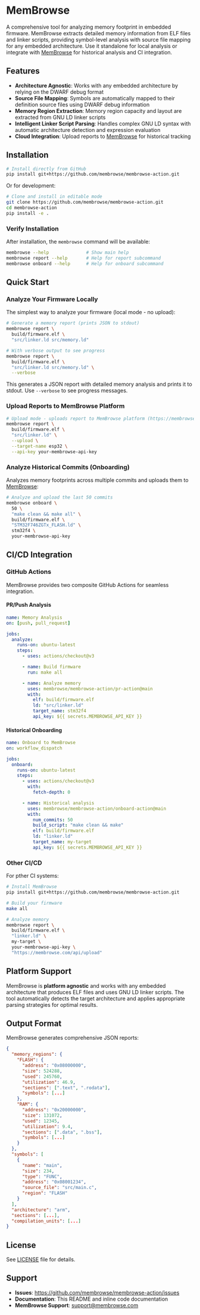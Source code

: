 # MemBrowse

A comprehensive tool for analyzing memory footprint in embedded firmware. MemBrowse extracts detailed memory information from ELF files and linker scripts, providing symbol-level analysis with source file mapping for any embedded architecture. Use it standalone for local analysis or integrate with [MemBrowse](https://membrowse.com) for historical analysis and CI integration.


## Features

- **Architecture Agnostic**: Works with any embedded architecture by relying on the DWARF debug format
- **Source File Mapping**: Symbols are automatically mapped to their definition source files using DWARF debug information
- **Memory Region Extraction**: Memory region capacity and layout are extracted from GNU LD linker scripts
- **Intelligent Linker Script Parsing**: Handles complex GNU LD syntax with automatic architecture detection and expression evaluation
- **Cloud Integration**: Upload reports to [MemBrowse](https://membrowse.com) for historical tracking

## Installation

```bash
# Install directly from GitHub
pip install git+https://github.com/membrowse/membrowse-action.git
```

Or for development:

```bash
# Clone and install in editable mode
git clone https://github.com/membrowse/membrowse-action.git
cd membrowse-action
pip install -e .
```

### Verify Installation

After installation, the `membrowse` command will be available:

```bash
membrowse --help              # Show main help
membrowse report --help       # Help for report subcommand
membrowse onboard --help      # Help for onboard subcommand
```

## Quick Start

### Analyze Your Firmware Locally

The simplest way to analyze your firmware (local mode - no upload):

```bash
# Generate a memory report (prints JSON to stdout)
membrowse report \
  build/firmware.elf \
  "src/linker.ld src/memory.ld"

# With verbose output to see progress
membrowse report \
  build/firmware.elf \
  "src/linker.ld src/memory.ld" \
  --verbose
```

This generates a JSON report with detailed memory analysis and prints it to stdout. Use `--verbose` to see progress messages.

### Upload Reports to MemBrowse Platform

```bash
# Upload mode - uploads report to MemBrowse platform (https://membrowse.com)
membrowse report \
  build/firmware.elf \
  "src/linker.ld" \
  --upload \
  --target-name esp32 \
  --api-key your-membrowse-api-key
```

### Analyze Historical Commits (Onboarding)

Analyzes memory footprints across multiple commits and uploads them to [MemBrowse](https://membrowse.com):

```bash
# Analyze and upload the last 50 commits
membrowse onboard \
  50 \
  "make clean && make all" \
  build/firmware.elf \
  "STM32F746ZGTx_FLASH.ld" \
  stm32f4 \
  your-membrowse-api-key
```


## CI/CD Integration

### GitHub Actions

MemBrowse provides two composite GitHub Actions for seamless integration.

#### PR/Push Analysis

```yaml
name: Memory Analysis
on: [push, pull_request]

jobs:
  analyze:
    runs-on: ubuntu-latest
    steps:
      - uses: actions/checkout@v3

      - name: Build firmware
        run: make all

      - name: Analyze memory
        uses: membrowse/membrowse-action/pr-action@main
        with:
          elf: build/firmware.elf
          ld: "src/linker.ld"
          target_name: stm32f4
          api_key: ${{ secrets.MEMBROWSE_API_KEY }}
```

#### Historical Onboarding

```yaml
name: Onboard to MemBrowse
on: workflow_dispatch

jobs:
  onboard:
    runs-on: ubuntu-latest
    steps:
      - uses: actions/checkout@v3
        with:
          fetch-depth: 0

      - name: Historical analysis
        uses: membrowse/membrowse-action/onboard-action@main
        with:
          num_commits: 50
          build_script: "make clean && make"
          elf: build/firmware.elf
          ld: "linker.ld"
          target_name: my-target
          api_key: ${{ secrets.MEMBROWSE_API_KEY }}
```

### Other CI/CD

For pther CI systems:

```bash
# Install MemBrowse
pip install git+https://github.com/membrowse/membrowse-action.git

# Build your firmware
make all

# Analyze memory
membrowse report \
  build/firmware.elf \
  "linker.ld" \
  my-target \
  your-membrowse-api-key \
  "https://membrowse.com/api/upload"
```

## Platform Support

MemBrowse is **platform agnostic** and works with any embedded architecture that produces ELF files and uses GNU LD linker scripts. The tool automatically detects the target architecture and applies appropriate parsing strategies for optimal results.

## Output Format

MemBrowse generates comprehensive JSON reports:

```json
{
  "memory_regions": {
    "FLASH": {
      "address": "0x08000000",
      "size": 524288,
      "used": 245760,
      "utilization": 46.9,
      "sections": [".text", ".rodata"],
      "symbols": [...]
    },
    "RAM": {
      "address": "0x20000000",
      "size": 131072,
      "used": 12345,
      "utilization": 9.4,
      "sections": [".data", ".bss"],
      "symbols": [...]
    }
  },
  "symbols": [
    {
      "name": "main",
      "size": 234,
      "type": "FUNC",
      "address": "0x08001234",
      "source_file": "src/main.c",
      "region": "FLASH"
    }
  ],
  "architecture": "arm",
  "sections": [...],
  "compilation_units": [...]
}
```

## License

See [LICENSE](LICENSE) file for details.

## Support

- **Issues**: https://github.com/membrowse/membrowse-action/issues
- **Documentation**: This README and inline code documentation
- **MemBrowse Support**: support@membrowse.com
